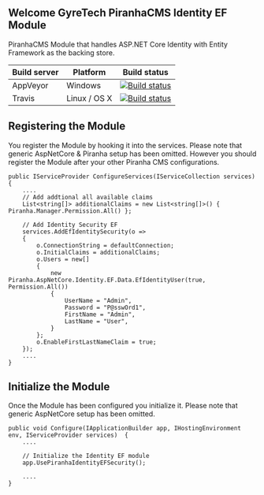 ## Welcome GyreTech PiranhaCMS Identity EF Module
PiranhaCMS Module that handles ASP.NET Core Identity with Entity Framework as the backing store.

| Build server | Platform     | Build status |
|--------------|--------------|--------------|
| AppVeyor     | Windows      | [![Build status](https://ci.appveyor.com/api/projects/status/fuaiwkwk1kpgyya7?svg=true)](https://ci.appveyor.com/project/gyretech/piranhacore-identity-ef-module)
| Travis       | Linux / OS X | [![Build status](https://travis-ci.org/gyretech/PiranhaCore-Identity-EF-Module.svg?branch=master)](https://travis-ci.org/gyretech/PiranhaCore-Identity-EF-Module)

## Registering the Module

You register the Module by hooking it into the services. Please note that generic AspNetCore & Piranha setup has been omitted. However you should register the Module after your other Piranha CMS configurations.

    public IServiceProvider ConfigureServices(IServiceCollection services) {
		.... 
		// Add addtional all available claims
		List<string[]> additionalClaims = new List<string[]>() { Piranha.Manager.Permission.All() };

		// Add Identity Security EF
		services.AddEfIdentitySecurity(o =>
		{
			o.ConnectionString = defaultConnection;
			o.InitialClaims = additionalClaims;
			o.Users = new[]
			{
				new Piranha.AspNetCore.Identity.EF.Data.EfIdentityUser(true, Permission.All())
				{
					UserName = "Admin",
					Password = "P@sswOrd1",
					FirstName = "Admin",
					LastName = "User",
				}
			};
			o.EnableFirstLastNameClaim = true;
		});
		....
    }

## Initialize the Module

Once the Module has been configured you initialize it. Please note that generic AspNetCore setup has been omitted.

	public void Configure(IApplicationBuilder app, IHostingEnvironment env, IServiceProvider services)  {
		....
    
		// Initialize the Identity EF module
		app.UsePiranhaIdentityEFSecurity();
    
		....
    }




